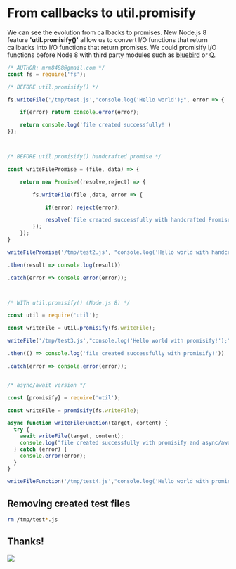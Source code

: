 # From callbacks to util.promisify
We can see the evolution from callbacks to promises. New Node.js 8 feature **'util.promisify()'** alllow us to convert I/O functions that return callbacks into I/O functions that return promises.
We could promisify I/O functions before Node 8 with third party modules such as [bluebird](https://www.npmjs.com/package/bluebird) or [Q](https://www.npmjs.com/package/q).

```js
/* AUTHOR: mrm8488@gmail.com */
const fs = require('fs');

/* BEFORE util.promisify() */

fs.writeFile('/tmp/test.js',"console.log('Hello world');", error => {

	if(error) return console.error(error);

	return console.log('file created successfully!')
});



/* BEFORE util.promisify() handcrafted promise */

const writeFilePromise = (file, data) => {

	return new Promise((resolve,reject) => {

		fs.writeFile(file ,data, error => {

			if(error) reject(error);

			resolve('file created successfully with handcrafted Promise!')
		});
	});
}

writeFilePromise('/tmp/test2.js', "console.log('Hello world with handcrafted promise!');")

.then(result => console.log(result))

.catch(error => console.error(error));



/* WITH util.promisify() (Node.js 8) */

const util = require('util');

const writeFile = util.promisify(fs.writeFile);

writeFile('/tmp/test3.js',"console.log('Hello world with promisify!');")

.then(() => console.log('file created successfully with promisify!'))

.catch(error => console.error(error));


/* async/await version */

const {promisify} = require('util');

const writeFile = promisify(fs.writeFile);

async function writeFileFunction(target, content) {
  try {
    await writeFile(target, content);
    console.log("file created successfully with promisify and async/await!");
  } catch (error) {
    console.error(error);
  }
}

writeFileFunction('/tmp/test4.js',"console.log('Hello world with promisify and async/await!');");

```
## Removing created test files
```sh
rm /tmp/test*.js
```
## Thanks!
![](https://media.giphy.com/media/jUwpNzg9IcyrK/giphy.gif)
